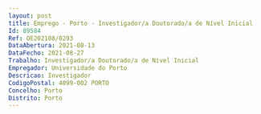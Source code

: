 ```yaml
--- 
layout: post
title: Emprego - Porto - Investigador/a Doutorado/a de Nível Inicial
Id: 89584
Ref: OE202108/0293
DataAbertura: 2021-08-13
DataFecho: 2021-08-27
Trabalho: Investigador/a Doutorado/a de Nível Inicial
Empregador: Universidade do Porto
Descricao: Investigador
CodigoPostal: 4099-002 PORTO
Concelho: Porto
Distrito: Porto
--- 
```

